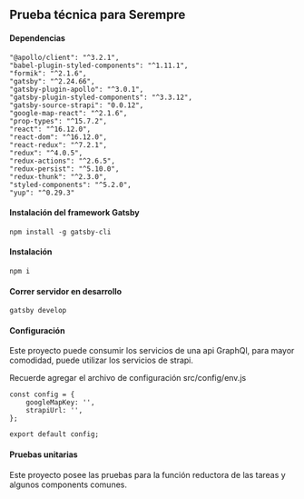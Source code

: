 ## Prueba técnica para Serempre

#### Dependencias

```
"@apollo/client": "^3.2.1",
"babel-plugin-styled-components": "^1.11.1",
"formik": "^2.1.6",
"gatsby": "^2.24.66",
"gatsby-plugin-apollo": "^3.0.1",
"gatsby-plugin-styled-components": "^3.3.12",
"gatsby-source-strapi": "0.0.12",
"google-map-react": "^2.1.6",
"prop-types": "^15.7.2",
"react": "^16.12.0",
"react-dom": "^16.12.0",
"react-redux": "^7.2.1",
"redux": "^4.0.5",
"redux-actions": "^2.6.5",
"redux-persist": "^5.10.0",
"redux-thunk": "^2.3.0",
"styled-components": "^5.2.0",
"yup": "^0.29.3"
```

#### Instalación del framework Gatsby

```
npm install -g gatsby-cli
```

#### Instalación

```
npm i
```

#### Correr servidor en desarrollo

```
gatsby develop
```

#### Configuración

Este proyecto puede consumir los servicios de una api GraphQl, para mayor comodidad, puede utilizar los servicios de strapi.

Recuerde agregar el archivo de configuración src/config/env.js

```
const config = {
    googleMapKey: '',
    strapiUrl: '',
};

export default config;
```

#### Pruebas unitarias

Este proyecto posee las pruebas para la función reductora de las tareas y algunos components comunes.
